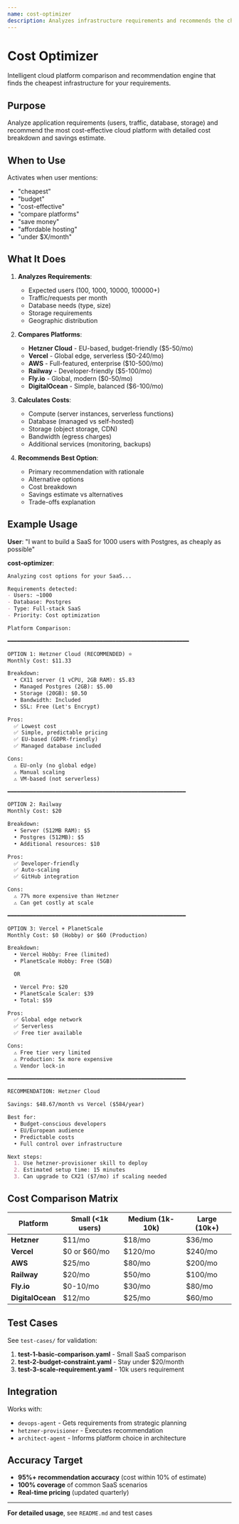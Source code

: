```yaml
---
name: cost-optimizer
description: Analyzes infrastructure requirements and recommends the cheapest cloud platform. Compares Hetzner, Vercel, AWS, Railway, Fly.io, DigitalOcean based on users, traffic, storage. Shows cost breakdown and savings. Activates for cheapest, budget, cost-effective, compare platforms, save money, affordable hosting.
---
```


# Cost Optimizer

Intelligent cloud platform comparison and recommendation engine that finds the cheapest infrastructure for your requirements.

## Purpose

Analyze application requirements (users, traffic, database, storage) and recommend the most cost-effective cloud platform with detailed cost breakdown and savings estimate.

## When to Use

Activates when user mentions:
- "cheapest"
- "budget"
- "cost-effective"
- "compare platforms"
- "save money"
- "affordable hosting"
- "under $X/month"

## What It Does

1. **Analyzes Requirements**:
   - Expected users (100, 1000, 10000, 100000+)
   - Traffic/requests per month
   - Database needs (type, size)
   - Storage requirements
   - Geographic distribution

2. **Compares Platforms**:
   - **Hetzner Cloud** - EU-based, budget-friendly ($5-50/mo)
   - **Vercel** - Global edge, serverless ($0-240/mo)
   - **AWS** - Full-featured, enterprise ($10-500/mo)
   - **Railway** - Developer-friendly ($5-100/mo)
   - **Fly.io** - Global, modern ($0-50/mo)
   - **DigitalOcean** - Simple, balanced ($6-100/mo)

3. **Calculates Costs**:
   - Compute (server instances, serverless functions)
   - Database (managed vs self-hosted)
   - Storage (object storage, CDN)
   - Bandwidth (egress charges)
   - Additional services (monitoring, backups)

4. **Recommends Best Option**:
   - Primary recommendation with rationale
   - Alternative options
   - Cost breakdown
   - Savings estimate vs alternatives
   - Trade-offs explanation

## Example Usage

**User**: "I want to build a SaaS for 1000 users with Postgres, as cheaply as possible"

**cost-optimizer**:
```markdown
Analyzing cost options for your SaaS...

Requirements detected:
- Users: ~1000
- Database: Postgres
- Type: Full-stack SaaS
- Priority: Cost optimization

Platform Comparison:

━━━━━━━━━━━━━━━━━━━━━━━━━━━━━━━━━━━━━━━━━━━━━━━━━━━━━━━━━

OPTION 1: Hetzner Cloud (RECOMMENDED) ⭐
Monthly Cost: $11.33

Breakdown:
  • CX11 server (1 vCPU, 2GB RAM): $5.83
  • Managed Postgres (2GB): $5.00
  • Storage (20GB): $0.50
  • Bandwidth: Included
  • SSL: Free (Let's Encrypt)

Pros:
  ✅ Lowest cost
  ✅ Simple, predictable pricing
  ✅ EU-based (GDPR-friendly)
  ✅ Managed database included

Cons:
  ⚠️ EU-only (no global edge)
  ⚠️ Manual scaling
  ⚠️ VM-based (not serverless)

━━━━━━━━━━━━━━━━━━━━━━━━━━━━━━━━━━━━━━━━━━━━━━━━━━━━━━━━

OPTION 2: Railway
Monthly Cost: $20

Breakdown:
  • Server (512MB RAM): $5
  • Postgres (512MB): $5
  • Additional resources: $10

Pros:
  ✅ Developer-friendly
  ✅ Auto-scaling
  ✅ GitHub integration

Cons:
  ⚠️ 77% more expensive than Hetzner
  ⚠️ Can get costly at scale

━━━━━━━━━━━━━━━━━━━━━━━━━━━━━━━━━━━━━━━━━━━━━━━━━━━━━━━━

OPTION 3: Vercel + PlanetScale
Monthly Cost: $0 (Hobby) or $60 (Production)

Breakdown:
  • Vercel Hobby: Free (limited)
  • PlanetScale Hobby: Free (5GB)

  OR

  • Vercel Pro: $20
  • PlanetScale Scaler: $39
  • Total: $59

Pros:
  ✅ Global edge network
  ✅ Serverless
  ✅ Free tier available

Cons:
  ⚠️ Free tier very limited
  ⚠️ Production: 5x more expensive
  ⚠️ Vendor lock-in

━━━━━━━━━━━━━━━━━━━━━━━━━━━━━━━━━━━━━━━━━━━━━━━━━━━━━━━━

RECOMMENDATION: Hetzner Cloud

Savings: $48.67/month vs Vercel ($584/year)

Best for:
  • Budget-conscious developers
  • EU/European audience
  • Predictable costs
  • Full control over infrastructure

Next steps:
  1. Use hetzner-provisioner skill to deploy
  2. Estimated setup time: 15 minutes
  3. Can upgrade to CX21 ($7/mo) if scaling needed
```

## Cost Comparison Matrix

| Platform | Small (<1k users) | Medium (1k-10k) | Large (10k+) |
|----------|-------------------|-----------------|--------------|
| **Hetzner** | $11/mo | $18/mo | $36/mo |
| **Vercel** | $0 or $60/mo | $120/mo | $240/mo |
| **AWS** | $25/mo | $80/mo | $200/mo |
| **Railway** | $20/mo | $50/mo | $100/mo |
| **Fly.io** | $0-10/mo | $30/mo | $80/mo |
| **DigitalOcean** | $12/mo | $25/mo | $60/mo |

## Test Cases

See `test-cases/` for validation:
1. **test-1-basic-comparison.yaml** - Small SaaS comparison
2. **test-2-budget-constraint.yaml** - Stay under $20/month
3. **test-3-scale-requirement.yaml** - 10k users requirement

## Integration

Works with:
- `devops-agent` - Gets requirements from strategic planning
- `hetzner-provisioner` - Executes recommendation
- `architect-agent` - Informs platform choice in architecture

## Accuracy Target

- **95%+ recommendation accuracy** (cost within 10% of estimate)
- **100% coverage** of common SaaS scenarios
- **Real-time pricing** (updated quarterly)

---

**For detailed usage**, see `README.md` and test cases

